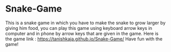 # Snake-Game
This is a snake game in which you have to make the snake to grow larger by giving him food, you can play this game using keyboard arrow keys in computer and in phone by arrow keys that are given in the game.
Here is the game link : https://tanishkaja.github.io/Snake-Game/
Have fun with the game!
